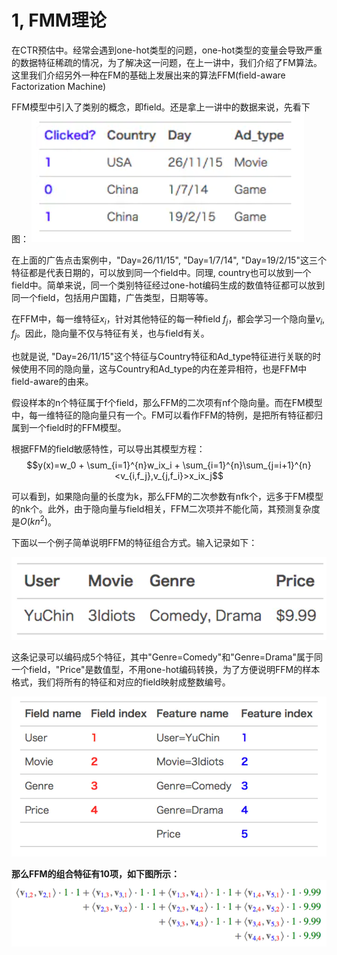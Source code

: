 # 1, FMM理论
在CTR预估中。经常会遇到one-hot类型的问题，one-hot类型的变量会导致严重的数据特征稀疏的情况，为了解决这一问题，在上一讲中，我们介绍了FM算法。这里我们介绍另外一种在FM的基础上发展出来的算法FFM(field-aware Factorization Machine)

FFM模型中引入了类别的概念，即field。还是拿上一讲中的数据来说，先看下图：
![](../figure/142.png)

在上面的广告点击案例中，"Day=26/11/15", "Day=1/7/14", "Day=19/2/15"这三个特征都是代表日期的，可以放到同一个field中。同理, country也可以放到一个field中。简单来说，同一个类别特征经过one-hot编码生成的数值特征都可以放到同一个field，包括用户国籍，广告类型，日期等等。

在FFM中，每一维特征$x_i$，针对其他特征的每一种field $f_j$，都会学习一个隐向量$v_i, f_j$。因此，隐向量不仅与特征有关，也与field有关。

也就是说, "Day=26/11/15"这个特征与Country特征和Ad_type特征进行关联的时候使用不同的隐向量，这与Country和Ad_type的内在差异相符，也是FFM中field-aware的由来。

假设样本的n个特征属于f个field，那么FFM的二次项有nf个隐向量。而在FM模型中，每一维特征的隐向量只有一个。FM可以看作FFM的特例，是把所有特征都归属到一个field时的FFM模型。

根据FFM的field敏感特性，可以导出其模型方程：
$$y(x)=w_0 + \sum_{i=1}^{n}w_ix_i + \sum_{i=1}^{n}\sum_{j=i+1}^{n}<v_{i,f_j},v_{j,f_i}>x_ix_j$$

可以看到，如果隐向量的长度为k，那么FFM的二次参数有nfk个，远多于FM模型的nk个。此外，由于隐向量与field相关，FFM二次项并不能化简，其预测复杂度是$O(kn^2)$。

下面以一个例子简单说明FFM的特征组合方式。输入记录如下：

![](../figure/143.png)

这条记录可以编码成5个特征，其中"Genre=Comedy"和"Genre=Drama"属于同一个field，"Price"是数值型，不用one-hot编码转换，为了方便说明FFM的样本格式，我们将所有的特征和对应的field映射成整数编号。

![](../figure/144.png)


**那么FFM的组合特征有10项，如下图所示：**
![](../figure/145.png)

